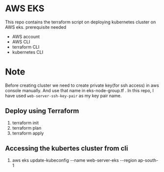 # AWS EKS
This repo contains the terraform script on deploying kubernetes cluster on AWS eks.
prerequisite needed
- AWS account 
- AWS CLI
- terraform CLI
- kubernetes CLI

# Note
Before creating cluster we need to create private key(for ssh access) in aws console manually. And use that name in eks-node-group.tf . In this repo, I have used `web-server-ssh-key-pair` as my key pair name. 

## Deploy using Terraform
1. terraform init
2. terraform plan
3. terraform apply

## Accessing the kubertes cluster from cli
1. aws eks update-kubeconfig --name web-server-eks --region ap-south-1
